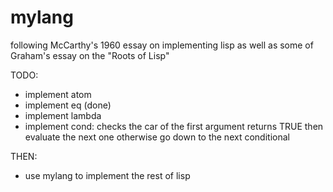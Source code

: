 mylang
======

following McCarthy's 1960 essay on implementing lisp as well as some of Graham's essay on the "Roots of Lisp"

TODO:
- implement atom 
- implement eq (done)
- implement lambda
- implement cond: checks the car of the first argument returns TRUE then evaluate the next one otherwise go down to the next conditional

THEN:
- use mylang to implement the rest of lisp